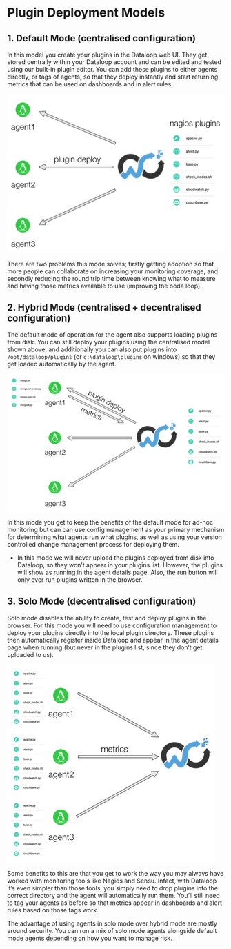 # Plugin Deployment Models

## 1. Default  Mode (centralised configuration)

 

In this model you create your plugins in the Dataloop web UI. They get stored centrally within your Dataloop account and can be edited and tested using our built-in plugin editor. You can add these plugins to either agents directly, or tags of agents, so that they deploy instantly and start returning metrics that can be used on dashboards and in alert rules.

![nagios plugins](../img/nagios_plugins.png)

There are two problems this mode solves;  firstly getting adoption so that more people can collaborate on increasing your monitoring coverage, and secondly reducing the round trip time between knowing what to measure and having those metrics available to use (improving the ooda loop).

 

## 2. Hybrid  Mode (centralised + decentralised configuration)

 

The default mode of operation for the agent also supports loading plugins from disk. You can still deploy your plugins using the centralised model shown above, and additionally you can also put plugins into `/opt/dataloop/plugins` (or `c:\dataloop\plugins` on windows) so that they get loaded automatically by the agent.

![nagios hybrid mode](../img/nagios_plugins_hybrid.png)

In this mode you get to keep the benefits of the default mode for ad-hoc monitoring but can can use config management as your primary mechanism for determining what agents run what plugins, as well as using your version controlled change management process for deploying them.

 

* In this mode we will never upload the plugins deployed from disk into Dataloop, so they won’t appear in your plugins list. However, the plugins will show as running in the agent details page. Also, the run button will only ever run plugins written in the browser.

 

## 3. Solo Mode  (decentralised configuration)

 

Solo mode disables the ability to create, test and deploy plugins in the browser. For this mode you will need to use configuration management to deploy your plugins directly into the local plugin directory. These plugins then automatically register inside Dataloop and appear in the agent details page when running (but never in the plugins list, since they don’t get uploaded to us).

![nagios plugins solo](../img/nagios_plugins_solo.png)

Some benefits to this are that you get to work the way you may always have worked with monitoring tools like Nagios and Sensu. Infact, with Dataloop it’s even simpler than those tools, you simply need to drop plugins into the correct directory and the agent will automatically run them. You’ll still need to tag your agents as before so that metrics appear in dashboards and alert rules based on those tags work.

 

The advantage of using agents in solo mode over hybrid mode are mostly around security. You can run a mix of solo mode agents alongside default mode agents depending on how you want to manage risk.
